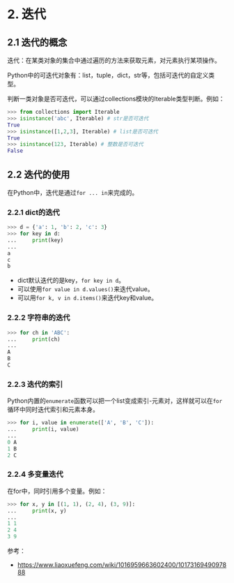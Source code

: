 # 2. 迭代

## 2.1 迭代的概念

迭代：在某类对象的集合中通过遍历的方法来获取元素，对元素执行某项操作。

Python中的可迭代对象有：list，tuple，dict，str等，包括可迭代的自定义类型。

判断一类对象是否可迭代，可以通过collections模块的Iterable类型判断。例如：

```python
>>> from collections import Iterable
>>> isinstance('abc', Iterable) # str是否可迭代
True
>>> isinstance([1,2,3], Iterable) # list是否可迭代
True
>>> isinstance(123, Iterable) # 整数是否可迭代
False
```

## 2.2 迭代的使用

在Python中，迭代是通过`for ... in`来完成的。

### 2.2.1 dict的迭代

```python
>>> d = {'a': 1, 'b': 2, 'c': 3}
>>> for key in d:
...     print(key)
...
a
c
b
```

- dict默认迭代的是key，`for key in d`。
- 可以使用`for value in d.values()`来迭代value。
- 可以用`for k, v in d.items()`来迭代key和value。

### 2.2.2 字符串的迭代

```python
>>> for ch in 'ABC':
...     print(ch)
...
A
B
C
```

### 2.2.3 迭代的索引

Python内置的`enumerate`函数可以把一个list变成索引-元素对，这样就可以在`for`循环中同时迭代索引和元素本身。

```python
>>> for i, value in enumerate(['A', 'B', 'C']):
...     print(i, value)
...
0 A
1 B
2 C
```

### 2.2.4 多变量迭代

在for中，同时引用多个变量。例如：

```python
>>> for x, y in [(1, 1), (2, 4), (3, 9)]:
...     print(x, y)
...
1 1
2 4
3 9
```

参考：

- https://www.liaoxuefeng.com/wiki/1016959663602400/1017316949097888